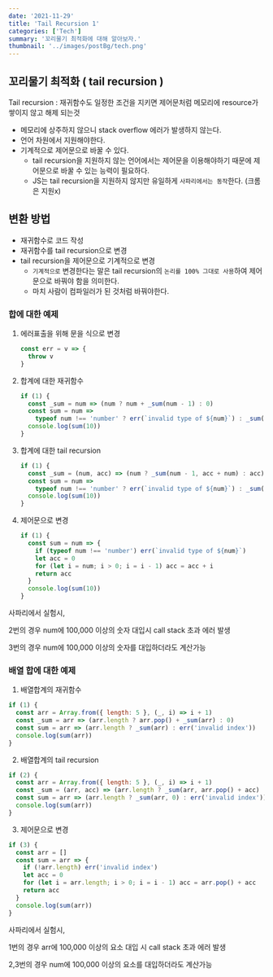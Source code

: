 ```yaml
---
date: '2021-11-29'
title: 'Tail Recursion 1'
categories: ['Tech']
summary: '꼬리물기 최적화에 대해 알아보자.'
thumbnail: '../images/postBg/tech.png'
---
```


## 꼬리물기 최적화 ( tail recursion )

Tail recursion : 재귀함수도 일정한 조건을 지키면 제어문처럼 메모리에 resource가 쌓이지 않고 해제 되는것

- 메모리에 상주하지 않으니 stack overflow 에러가 발생하지 않는다.
- 언어 차원에서 지원해야한다.
- 기계적으로 제어문으로 바꿀 수 있다.
  - tail recursion을 지원하지 않는 언어에서는 제어문을 이용해야하기 때문에 제어문으로 바꿀 수 있는 능력이 필요하다.
  - JS는 tail recursion을 지원하지 않지만 유일하게 `사파리에서는 동작`한다. (크롬은 지원x)

## 변환 방법

- 재귀함수로 코드 작성
- 재귀함수를 tail recursion으로 변경
- tail recursion을 제어문으로 기계적으로 변경
  - `기계적으로` 변경한다는 말은 tail recursion의 `논리를 100% 그대로 사용`하여 제어문으로 바꿔야 함을 의미한다.
  - 마치 사람이 컴파일러가 된 것처럼 바꿔야한다.

### 합에 대한 예제

1. 에러표출을 위해 문을 식으로 변경

   ```jsx
   const err = v => {
     throw v
   }
   ```

2. 합계에 대한 재귀함수

   ```jsx
   if (1) {
     const _sum = num => (num ? num + _sum(num - 1) : 0)
     const sum = num =>
       typeof num !== 'number' ? err(`invalid type of ${num}`) : _sum(num)
     console.log(sum(10))
   }
   ```

3. 합계에 대한 tail recursion

   ```jsx
   if (1) {
     const _sum = (num, acc) => (num ? _sum(num - 1, acc + num) : acc)
     const sum = num =>
       typeof num !== 'number' ? err(`invalid type of ${num}`) : _sum(num, 0)
     console.log(sum(10))
   }
   ```

4. 제어문으로 변경

   ```jsx
   if (1) {
     const sum = num => {
       if (typeof num !== 'number') err(`invalid type of ${num}`)
       let acc = 0
       for (let i = num; i > 0; i = i - 1) acc = acc + i
       return acc
     }
     console.log(sum(10))
   }
   ```

사파리에서 실험시,

2번의 경우 num에 100,000 이상의 숫자 대입시 call stack 초과 에러 발생

3번의 경우 num에 100,000 이상의 숫자를 대입하더라도 계산가능

### 배열 합에 대한 예제

1. 배열합계의 재귀함수

```jsx
if (1) {
  const arr = Array.from({ length: 5 }, (_, i) => i + 1)
  const _sum = arr => (arr.length ? arr.pop() + _sum(arr) : 0)
  const sum = arr => (arr.length ? _sum(arr) : err('invalid index'))
  console.log(sum(arr))
}
```

2. 배열합계의 tail recursion

```jsx
if (2) {
  const arr = Array.from({ length: 5 }, (_, i) => i + 1)
  const _sum = (arr, acc) => (arr.length ? _sum(arr, arr.pop() + acc) : acc)
  const sum = arr => (arr.length ? _sum(arr, 0) : err('invalid index'))
  console.log(sum(arr))
}
```

3. 제어문으로 변경

```jsx
if (3) {
  const arr = []
  const sum = arr => {
    if (!arr.length) err('invalid index')
    let acc = 0
    for (let i = arr.length; i > 0; i = i - 1) acc = arr.pop() + acc
    return acc
  }
  console.log(sum(arr))
}
```

사파리에서 실험시,

1번의 경우 arr에 100,000 이상의 요소 대입 시 call stack 초과 에러 발생

2,3번의 경우 num에 100,000 이상의 요소를 대입하더라도 계산가능
